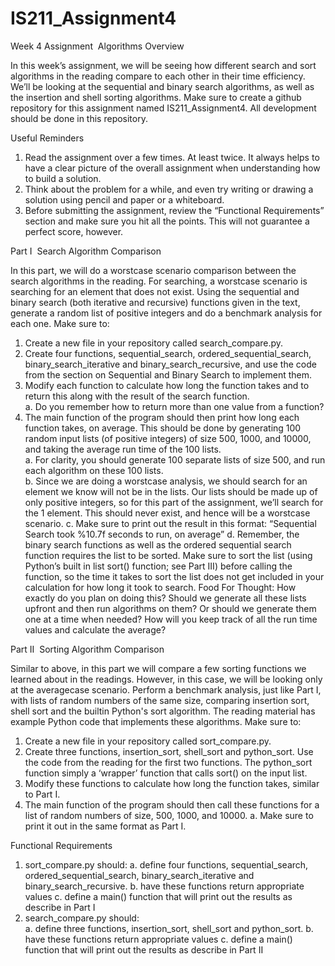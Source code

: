# IS211_Assignment4

Week 4 Assignment ­ Algorithms 
Overview 
 
In this week’s assignment, we will be seeing how different search and sort algorithms in the reading 
compare to each other in their time efficiency. We’ll be looking at the sequential and binary search 
algorithms, as well as the insertion and shell sorting algorithms. Make sure to create a github repository for 
this assignment named IS211_Assignment4. All development should be done in this repository. 
 
Useful Reminders 
 
1. Read the assignment over a few times. At least twice. It always helps to have a clear picture of the 
overall assignment when understanding how to build a solution. 
2. Think about the problem for a while, and even try writing or drawing a solution using pencil and 
paper or a whiteboard. 
3. Before submitting the assignment, review the “Functional Requirements” section and make sure you 
hit all the points. This will not guarantee a perfect score, however. 
 
Part I ­ Search Algorithm Comparison 
 
 
In this part, we will do a worst­case scenario comparison between the search algorithms in the 
reading. For searching, a worst­case scenario is searching for an element that does not exist. Using the 
sequential and binary search (both iterative and recursive) functions given in the text, generate a random list 
of positive integers and do a benchmark analysis for each one. Make sure to: 
 
1. Create a new file in your repository called search_compare.py. 
2. Create four functions, sequential_search, ordered_sequential_search, binary_search_iterative 
and binary_search_recursive, and use the code from the section on Sequential and Binary Search 
to implement them. 
3. Modify each function to calculate how long the function takes and to return this along with the result 
of the search function.  
a. Do you remember how to return more than one value from a function? 
4. The main function of the program should then print how long each function takes, on average. This 
should be done by generating 100 random input lists (of positive integers) of size 500, 1000, and 
10000, and taking the average run time of the 100 lists.  
a. For clarity, you should generate 100 separate lists of size 500, and run each algorithm on 
these 100 lists.  
b. Since we are doing a worst­case analysis, we should search for an element we know will 
not be in the lists. Our lists should be made up of only positive integers, so for this part of 
the assignment, we’ll search for the ­1 element. This should never exist, and hence will be a 
worst­case scenario. 
c. Make sure to print out the result in this format: “Sequential Search took %10.7f seconds to 
run, on average” 
d. Remember, the binary search functions as well as the ordered sequential search function 
requires the list to be sorted. Make sure to sort the list (using Python’s built in list sort() 
function; see Part III) before calling the function, so the time it takes to sort the list does not 
get included in your calculation for how long it took to search. 
 Food For Thought: How exactly do you plan on doing this? Should we generate all these lists 
upfront and then run algorithms on them? Or should we generate them one at a time when 
needed? How will you keep track of all the run time values and calculate the average? 
 
 
Part II ­ Sorting Algorithm Comparison  
 
 
Similar to above, in this part we will compare a few sorting functions we learned about in the 
readings. However, in this case, we will be looking only at the average­case scenario. Perform a benchmark 
analysis, just like Part I, with lists of random numbers of the same size, comparing insertion sort, shell sort 
and the built­in Python's sort algorithm. The reading material has example Python code that implements 
these algorithms. Make sure to: 
 
1. Create a new file in your repository called sort_compare.py. 
2. Create three functions, insertion_sort, shell_sort and python_sort. Use the code from the 
reading for the first two functions. The python_sort function simply a ‘wrapper’ function that calls 
sort() on the input list. 
3. Modify these functions to calculate how long the function takes, similar to Part I.  
4. The main function of the program should then call these functions for a list of random numbers of 
size, 500, 1000, and 10000. 
a. Make sure to print it out in the same format as Part I. 
 
Functional Requirements 
 
1. sort_compare.py should: 
a. define four functions, sequential_search, ordered_sequential_search, 
binary_search_iterative and binary_search_recursive. 
b. have these functions return appropriate values 
c. define a main() function that will print out the results as describe in Part I 
2. search_compare.py should:  
a. define three functions, insertion_sort, shell_sort and python_sort. 
b. have these functions return appropriate values 
c. define a main() function that will print out the results as describe in Part II 
